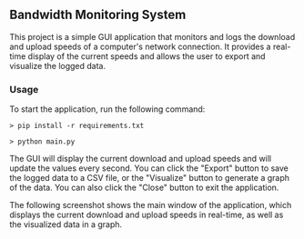 ## Bandwidth Monitoring System
This project is a simple GUI application that monitors and logs the download and upload speeds of a computer's network connection. It provides a real-time display of the current speeds and allows the user to export and visualize the logged data.
### Usage
To start the application, run the following command:

`> pip install -r requirements.txt`

`> python main.py`

The GUI will display the current download and upload speeds and will update the values every second. You can click the "Export" button to save the logged data to a CSV file, or the "Visualize" button to generate a graph of the data. You can also click the "Close" button to exit the application.

The following screenshot shows the main window of the application, which displays the current download and upload speeds in real-time, as well as the visualized data in a graph.